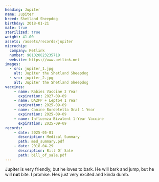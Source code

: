 ```yaml
---
heading: Jupiter
name: Jupiter
breed: Shetland Sheepdog
birthday: 2018-01-21
male: true
sterilized: true
weight: 41.00
assets: /assets/records/jupiter
microchip:
  company: Petlink
  number: 981020023235718
  website: https://www.petlink.net
images:
  - src: jupiter_1.jpg
    alt: Jupiter the Shetland Sheepdog
  - src: jupiter_2.jpg
    alt: Jupiter the Shetland Sheepdog
vaccines:
    - name: Rabies Vaccine 3 Year
      expiration: 2027-09-09
    - name: DA2PP + Lepto4 1 Year
      expiration: 2025-09-09
    - name: Canine Bordetella Oral 1 Year
      expiration: 2025-09-09
    - name: Influenza Bivalent 1-Year Vaccine
      expiration: 2025-09-09
records:
    - date: 2025-05-01
      description: Medical Summary
      path: med_summary.pdf
    - date: 2018-04-29
      description: Bill Of Sale
      path: bill_of_sale.pdf
---
```

Jupiter is very friendly, but he loves to bark.
He will bark and jump, but he will <b>not</b> bite. I promise. 
Hes just very excited and kinda dumb.